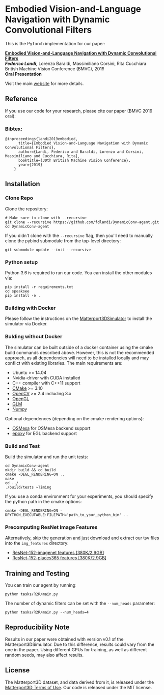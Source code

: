 # Embodied Vision-and-Language Navigation with Dynamic Convolutional Filters

This is the PyTorch implementation for our paper:

[**Embodied Vision-and-Language Navigation with Dynamic Convolutional Filters**](https://bmvc2019.org/wp-content/uploads/papers/0384-paper.pdf)<br>
__***Federico Landi***__, Lorenzo Baraldi, Massimiliano Corsini, Rita Cucchiara<br>
British Machine Vision Conference (BMVC), 2019<br>
**Oral Presentation**<br>

Visit the main [website](http://imagelab.ing.unimore.it/vln-dynamic-filters) for more details.

## Reference

If you use our code for your research, please cite our paper (BMVC 2019 oral):

### Bibtex:
```
@inproceedings{landi2019embodied,
      title={Embodied Vision-and-Language Navigation with Dynamic Convolutional Filters},
      author={Landi, Federico and Baraldi, Lorenzo and Corsini, Massimiliano and Cucchiara, Rita},
      booktitle={30th British Machine Vision Conference},
      year={2019}
    }
```

## Installation

### Clone Repo

Clone the repository:
```
# Make sure to clone with --recursive
git clone --recursive https://github.com/fdlandi/DynamicConv-agent.git
cd DynamicConv-agent
```

If you didn't clone with the `--recursive` flag, then you'll need to manually clone the pybind submodule from the top-level directory:
```
git submodule update --init --recursive
```

### Python setup

Python 3.6 is required to run our code. You can install the other modules via:
```
pip install -r requirements.txt
cd speaksee
pip install -e .
``` 

### Building with Docker

Please follow the instructions on the [Matterport3DSimulator](https://github.com/peteanderson80/Matterport3DSimulator) to install the simulator via Docker.

### Bulding without Docker

The simulator can be built outside of a docker container using the cmake build commands described above. However, this is not the recommended approach, as all dependencies will need to be installed locally and may conflict with existing libraries. The main requirements are:
- Ubuntu >= 14.04
- Nvidia-driver with CUDA installed 
- C++ compiler with C++11 support
- [CMake](https://cmake.org/) >= 3.10
- [OpenCV](http://opencv.org/) >= 2.4 including 3.x
- [OpenGL](https://www.opengl.org/)
- [GLM](https://glm.g-truc.net/0.9.8/index.html)
- [Numpy](http://www.numpy.org/)

Optional dependences (depending on the cmake rendering options):
- [OSMesa](https://www.mesa3d.org/osmesa.html) for OSMesa backend support
- [epoxy](https://github.com/anholt/libepoxy) for EGL backend support

### Build and Test

Build the simulator and run the unit tests:
```
cd DynamicConv-agent
mkdir build && cd build
cmake -DEGL_RENDERING=ON ..
make
cd ../
./build/tests ~Timing
```

If you use a conda environment for your experiments, you should specify the python path in the cmake options:
```
cmake -DEGL_RENDERING=ON -DPYTHON_EXECUTABLE:FILEPATH='path_to_your_python_bin' ..
```

### Precomputing ResNet Image Features

Alternatively, skip the generation and just download and extract our tsv files into the `img_features` directory:
- [ResNet-152-imagenet features [380K/2.9GB]](https://www.dropbox.com/s/715bbj8yjz32ekf/ResNet-152-imagenet.zip?dl=1)
- [ResNet-152-places365 features [380K/2.9GB]](https://www.dropbox.com/s/gox1rbdebyaa98w/ResNet-152-places365.zip?dl=1)


## Training and Testing

You can train our agent by running:
```
python tasks/R2R/main.py
```
The number of dynamic filters can be set with the `--num_heads` parameter:
```
python tasks/R2R/main.py --num_heads=4
```

## Reproducibility Note

Results in our paper were obtained with version v0.1 of the Matterport3DSimulator. Due to this difference, results could vary from the one in the paper. Using different GPUs for training, as well as different random seeds, may also affect results.

## License

The Matterport3D dataset, and data derived from it, is released under the [Matterport3D Terms of Use](http://dovahkiin.stanford.edu/matterport/public/MP_TOS.pdf). Our code is released under the MIT license.
